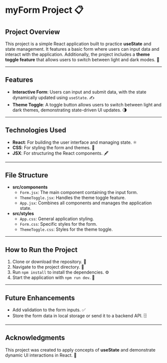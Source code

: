 # myForm Project 📋

## **Project Overview**
This project is a simple React application built to practice **useState** and state management. It features a basic form where users can input data and interact with the application. Additionally, the project includes a **theme toggle feature** that allows users to switch between light and dark modes. 🎨

---

## **Features**
- **Interactive Form**: Users can input and submit data, with the state dynamically updated using `useState`. ✍️
- **Theme Toggle**: A toggle button allows users to switch between light and dark themes, demonstrating state-driven UI updates. 🌗

---

## **Technologies Used**
- **React**: For building the user interface and managing state. ⚛️
- **CSS**: For styling the form and themes. 🎨
- **JSX**: For structuring the React components. 🖋️

---

## **File Structure**
- **src/components**
  - `Form.jsx`: The main component containing the input form.
  - `ThemeToggle.jsx`: Handles the theme toggle feature.
  - `App.jsx`: Combines all components and manages the application state.
- **src/styles**
  - `App.css`: General application styling.
  - `Form.css`: Specific styles for the form.
  - `ThemeToggle.css`: Styles for the theme toggle.

---

## **How to Run the Project**
1. Clone or download the repository. 📂
2. Navigate to the project directory. 📁
3. Run `npm install` to install the dependencies. ⚙️
4. Start the application with `npm run dev`. 🚀

---

## **Future Enhancements**
- Add validation to the form inputs. ✅
- Store the form data in local storage or send it to a backend API. 🗄️

---

## **Acknowledgments**
This project was created to apply concepts of **useState** and demonstrate dynamic UI interactions in React. 🙌

